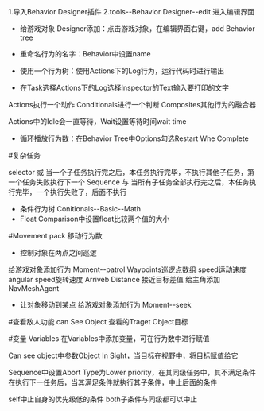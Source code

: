 1.导入Behavior Designer插件
2.tools--Behavior Designer--edit		进入编辑界面		

- 给游戏对象 Designer添加：点击游戏对象，在编辑界面右键，add Behavior tree
- 重命名行为的名字：Behavior中设置name


- 使用一个行为树：使用Actions下的Log行为，运行代码时进行输出
- 在Task选择Actions下的Log选择Inspector的Text输入要打印的文字

Actions执行一个动作    Conditionals进行一个判断   Composites其他行为的融合器

Actions中的Idle会一直等待，Wait设置等待时间wait time

- 循环播放行为数：在Behavior Tree中Options勾选Restart Whe Complete



#复杂任务

selector  或    当一个子任务执行完之后，本任务执行完毕，不执行其他子任务，第一个任务失败执行下一个
Sequence  与   当所有子任务全部执行完之后，本任务执行完毕，一个执行失败了，后面不执行

- 条件行为树 Conitionals--Basic--Math
- Float Comparison中设置float比较两个值的大小


#Movement pack 移动行为数

- 控制对象在两点之间巡逻

给游戏对象添加行为 Moment--patrol
Waypoints巡逻点数组
speed运动速度
angular speed旋转速度
Arriveb Distance 接近目标差值
给主角添加NavMeshAgent

- 让对象移动到某点
给游戏对象添加行为 Moment--seek

#查看敌人功能
can See Object   查看的Traget Object目标

#变量 Variables
在Variables中添加变量，可在行为数中进行赋值

Can see object中参数Object In Sight，当目标在视野中，将目标赋值给它

Sequence中设置Abort Type为Lower priority，在其同级任务中，其不满足条件在执行下一任务后，当其满足条件就执行其子条件，中止后面的条件

self中止自身的优先级低的条件
both子条件与同级都可以中止



